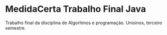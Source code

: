 # MedidaCerta Trabalho Final Java
 
Trabalho final da disciplina de Algoritmos e programação. Unisinos, terceiro semestre.
